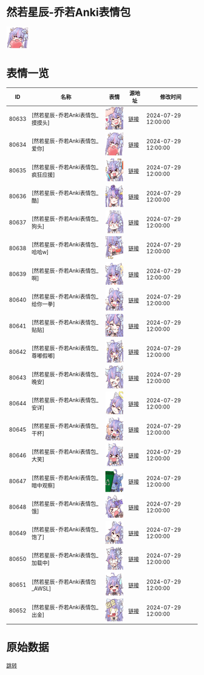 # 然若星辰-乔若Anki表情包

<img src="./cover.png" height="60" alt="cover" />

# 表情一览

|ID|名称|表情|源地址|修改时间|
|----|----|----|----|----|
|80633|[然若星辰-乔若Anki表情包_摸摸头]|<img src="./pic/080633_%5B然若星辰-乔若Anki表情包_摸摸头%5D.png" height="60" alt="摸摸头"/>|[链接](https://i0.hdslb.com/bfs/garb/6d801ea8f8659a63c95eac40aaa21aa0343cd6e8.png)|2024-07-29 12:00:00|
|80634|[然若星辰-乔若Anki表情包_爱你]|<img src="./pic/080634_%5B然若星辰-乔若Anki表情包_爱你%5D.png" height="60" alt="爱你"/>|[链接](https://i0.hdslb.com/bfs/garb/efbe14164bc5985445fbe8a5f50bacbeb7fd3aae.png)|2024-07-29 12:00:00|
|80635|[然若星辰-乔若Anki表情包_疯狂应援]|<img src="./pic/080635_%5B然若星辰-乔若Anki表情包_疯狂应援%5D.png" height="60" alt="疯狂应援"/>|[链接](https://i0.hdslb.com/bfs/garb/720f7e30203e7ae1933e81b33e252133f9f284a9.png)|2024-07-29 12:00:00|
|80636|[然若星辰-乔若Anki表情包_酷]|<img src="./pic/080636_%5B然若星辰-乔若Anki表情包_酷%5D.png" height="60" alt="酷"/>|[链接](https://i0.hdslb.com/bfs/garb/2db319e8043b1611ee8469ca1ae4eb1fcc01d97d.png)|2024-07-29 12:00:00|
|80637|[然若星辰-乔若Anki表情包_狗头]|<img src="./pic/080637_%5B然若星辰-乔若Anki表情包_狗头%5D.png" height="60" alt="狗头"/>|[链接](https://i0.hdslb.com/bfs/garb/34a5ffa37e06205456a028e2ff05e3d3bf581e74.png)|2024-07-29 12:00:00|
|80638|[然若星辰-乔若Anki表情包_哈哈w]|<img src="./pic/080638_%5B然若星辰-乔若Anki表情包_哈哈w%5D.png" height="60" alt="哈哈w"/>|[链接](https://i0.hdslb.com/bfs/garb/07e9d902cb7db33da1a301b2d11f25d62d89e786.png)|2024-07-29 12:00:00|
|80639|[然若星辰-乔若Anki表情包_啊]|<img src="./pic/080639_%5B然若星辰-乔若Anki表情包_啊%5D.png" height="60" alt="啊"/>|[链接](https://i0.hdslb.com/bfs/garb/dac6f74db2aa892e36e8839213c676bdf058d923.png)|2024-07-29 12:00:00|
|80640|[然若星辰-乔若Anki表情包_给你一拳]|<img src="./pic/080640_%5B然若星辰-乔若Anki表情包_给你一拳%5D.png" height="60" alt="给你一拳"/>|[链接](https://i0.hdslb.com/bfs/garb/95e90c42dbb614f713078f6b89a9813fa0b74685.png)|2024-07-29 12:00:00|
|80641|[然若星辰-乔若Anki表情包_贴贴]|<img src="./pic/080641_%5B然若星辰-乔若Anki表情包_贴贴%5D.png" height="60" alt="贴贴"/>|[链接](https://i0.hdslb.com/bfs/garb/f01135ac30dbd163012bb69689e2b61d5fad3248.png)|2024-07-29 12:00:00|
|80642|[然若星辰-乔若Anki表情包_尊嘟假嘟]|<img src="./pic/080642_%5B然若星辰-乔若Anki表情包_尊嘟假嘟%5D.png" height="60" alt="尊嘟假嘟"/>|[链接](https://i0.hdslb.com/bfs/garb/8a841e4535c220c7a2683cb72e26c6a9d30e54ce.png)|2024-07-29 12:00:00|
|80643|[然若星辰-乔若Anki表情包_晚安]|<img src="./pic/080643_%5B然若星辰-乔若Anki表情包_晚安%5D.png" height="60" alt="晚安"/>|[链接](https://i0.hdslb.com/bfs/garb/6fee37933ddac77c400b536c3d25aa9dd2d2dedb.png)|2024-07-29 12:00:00|
|80644|[然若星辰-乔若Anki表情包_安详]|<img src="./pic/080644_%5B然若星辰-乔若Anki表情包_安详%5D.png" height="60" alt="安详"/>|[链接](https://i0.hdslb.com/bfs/garb/32c0f88a85b89b3080464dbce82040a14c054d56.png)|2024-07-29 12:00:00|
|80645|[然若星辰-乔若Anki表情包_干杯]|<img src="./pic/080645_%5B然若星辰-乔若Anki表情包_干杯%5D.png" height="60" alt="干杯"/>|[链接](https://i0.hdslb.com/bfs/garb/29f18c6eecb814ce876a34dd1d6266734b0206b6.png)|2024-07-29 12:00:00|
|80646|[然若星辰-乔若Anki表情包_大笑]|<img src="./pic/080646_%5B然若星辰-乔若Anki表情包_大笑%5D.png" height="60" alt="大笑"/>|[链接](https://i0.hdslb.com/bfs/garb/2143f4a8aae5064f32c13f61602eaa18fd42fec4.png)|2024-07-29 12:00:00|
|80647|[然若星辰-乔若Anki表情包_暗中观察]|<img src="./pic/080647_%5B然若星辰-乔若Anki表情包_暗中观察%5D.png" height="60" alt="暗中观察"/>|[链接](https://i0.hdslb.com/bfs/garb/6c03ee742b8e466bc8b300d619e9e11aec377300.png)|2024-07-29 12:00:00|
|80648|[然若星辰-乔若Anki表情包_饿]|<img src="./pic/080648_%5B然若星辰-乔若Anki表情包_饿%5D.png" height="60" alt="饿"/>|[链接](https://i0.hdslb.com/bfs/garb/81693a9c0da18ce642bef3e7ba5215602ee1b5af.png)|2024-07-29 12:00:00|
|80649|[然若星辰-乔若Anki表情包_饱了]|<img src="./pic/080649_%5B然若星辰-乔若Anki表情包_饱了%5D.png" height="60" alt="饱了"/>|[链接](https://i0.hdslb.com/bfs/garb/00476feab2f8bdc085d8cb1fda3130ce6b7118c5.png)|2024-07-29 12:00:00|
|80650|[然若星辰-乔若Anki表情包_加载中]|<img src="./pic/080650_%5B然若星辰-乔若Anki表情包_加载中%5D.png" height="60" alt="加载中"/>|[链接](https://i0.hdslb.com/bfs/garb/141c1cd869d7655cedaa20b82b89dfcea9e8882a.png)|2024-07-29 12:00:00|
|80651|[然若星辰-乔若Anki表情包_AWSL]|<img src="./pic/080651_%5B然若星辰-乔若Anki表情包_AWSL%5D.png" height="60" alt="AWSL"/>|[链接](https://i0.hdslb.com/bfs/garb/9b2e584c77c58773a87d7507a5e256a04feb5828.png)|2024-07-29 12:00:00|
|80652|[然若星辰-乔若Anki表情包_出金]|<img src="./pic/080652_%5B然若星辰-乔若Anki表情包_出金%5D.png" height="60" alt="出金"/>|[链接](https://i0.hdslb.com/bfs/garb/af53e7bc47ee2b1b9d41e885769d4fd184dcc46e.png)|2024-07-29 12:00:00|

# 原始数据

[跳转](./raw.json)


